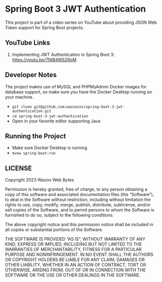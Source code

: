 # Spring Boot 3 JWT Authentication

This project is part of a video series on YouTube about providing JSON Web Token
support for Spring Boot projects.

## YouTube Links

1. Implementing JWT Authentication in Spring Boot 3: https://youtu.be/7fAB4WS29oM

## Developer Notes

The project makes use of MySQL and PHPMyAdmin Docker images for database support,
so make sure you have the Docker Desktop running on your machine.

- `git clone git@github.com:wazooinc/spring-boot-3-jwt-authentication.git`
- `cd spring-boot-3-jwt-authentication`
- Open in your favorite editor supporting Java

## Running the Project

- Make sure Docker Desktop is running
- `mvnw spring-boot:run`

## LICENSE

Copyright 2023 Wazoo Web Bytes

Permission is hereby granted, free of charge, to any person obtaining a copy of this software and associated documentation files (the “Software”),
to deal in the Software without restriction, including without limitation the rights to use, copy, modify, merge, publish, distribute, sublicense,
and/or sell copies of the Software, and to permit persons to whom the Software is furnished to do so, subject to the following conditions:

The above copyright notice and this permission notice shall be included in all copies or substantial portions of the Software.

THE SOFTWARE IS PROVIDED “AS IS”, WITHOUT WARRANTY OF ANY KIND, EXPRESS OR IMPLIED, INCLUDING BUT NOT LIMITED TO THE WARRANTIES OF MERCHANTABILITY,
FITNESS FOR A PARTICULAR PURPOSE AND NONINFRINGEMENT. IN NO EVENT SHALL THE AUTHORS OR COPYRIGHT HOLDERS BE LIABLE FOR ANY CLAIM, DAMAGES OR OTHER
LIABILITY, WHETHER IN AN ACTION OF CONTRACT, TORT OR OTHERWISE, ARISING FROM, OUT OF OR IN CONNECTION WITH THE SOFTWARE OR THE USE OR OTHER DEALINGS
IN THE SOFTWARE.
